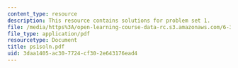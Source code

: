 ```yaml
---
content_type: resource
description: This resource contains solutions for problem set 1.
file: /media/https%3A/open-learning-course-data-rc.s3.amazonaws.com/6-341-discrete-time-signal-processing-fall-2005/3daa1405ac307724cf302e643176ead4_ps1soln.pdf
file_type: application/pdf
resourcetype: Document
title: ps1soln.pdf
uid: 3daa1405-ac30-7724-cf30-2e643176ead4
---
```

